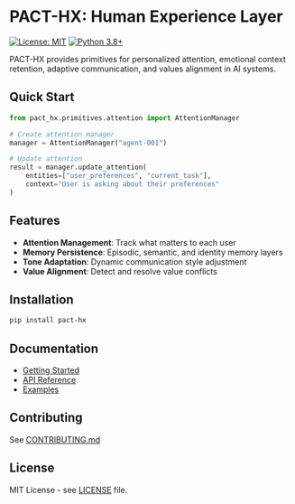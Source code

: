 # PACT-HX: Human Experience Layer

[![License: MIT](https://img.shields.io/badge/License-MIT-yellow.svg)](https://opensource.org/licenses/MIT)
[![Python 3.8+](https://img.shields.io/badge/python-3.8+-blue.svg)](https://www.python.org/downloads/)

PACT-HX provides primitives for personalized attention, emotional context retention, adaptive communication, and values alignment in AI systems.

## Quick Start

```python
from pact_hx.primitives.attention import AttentionManager

# Create attention manager
manager = AttentionManager("agent-001")

# Update attention
result = manager.update_attention(
    entities=["user_preferences", "current_task"], 
    context="User is asking about their preferences"
)
```

## Features

- **Attention Management**: Track what matters to each user
- **Memory Persistence**: Episodic, semantic, and identity memory layers  
- **Tone Adaptation**: Dynamic communication style adjustment
- **Value Alignment**: Detect and resolve value conflicts

## Installation

```bash
pip install pact-hx
```

## Documentation

- [Getting Started](docs/getting_started.md)
- [API Reference](docs/api_reference/)
- [Examples](examples/)

## Contributing

See [CONTRIBUTING.md](docs/contributing.md)

## License

MIT License - see [LICENSE](LICENSE) file.
